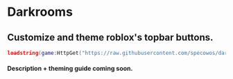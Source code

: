 # Darkrooms
## Customize and theme roblox's topbar buttons.

```lua
loadstring(game:HttpGet("https://raw.githubusercontent.com/specowos/darkrooms/main/script.lua"))()
```

#### Description + theming guide coming soon.
